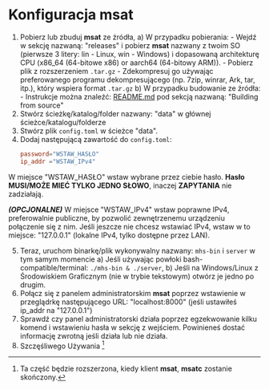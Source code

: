 # Konfiguracja msat

1. Pobierz lub zbuduj **msat** ze źródła,
    a) W przypadku pobierania:
        - Wejdź w sekcję nazwaną: "releases" i pobierz **msat** nazwany z twoim SO (pierwsze 3 litery: lin - Linux, win - Windows) 
        i dopasowaną architekturę CPU (x86_64 (64-bitowe x86) or aarch64 (64-bitowy ARM)).
        - Pobierz plik z rozszerzeniem `.tar.gz`
        - Zdekompresuj go używając preferowanego programu dekompresującego (np. 7zip, winrar, Ark, tar, itp.), który wspiera format `.tar.gz`
    b) W przypadku budowanie ze źródła:
        - Instrukcje można znaleźć: [README.md](https://github.com/Matissoss/msat/tree/main/README.md) pod
        sekcją nazwaną: "Building from source"
2. Stwórz ścieżkę/katalog/folder nazwany: "data" w głównej ścieżce/katalogu/folderze
3. Stwórz plik `config.toml` w ścieżce "data".
4. Dodaj następującą zawartość do `config.toml`:
    ```toml 
    password="WSTAW_HASŁO"
    ip_addr ="WSTAW_IPv4"
    ```
W miejsce "WSTAW_HASŁO" wstaw wybrane przez ciebie hasło. **Hasło MUSI/MOŻE MIEĆ TYLKO JEDNO SŁOWO**, inaczej **ZAPYTANIA** nie zadziałają.

***(OPCJONALNE)*** W miejsce "WSTAW_IPv4" wstaw poprawne IPv4, preferowalnie publiczne, by pozwolić zewnętrzenemu urządzeniu połączenie się 
z nim. 
Jeśli jeszcze nie chcesz wstawiać IPv4, wstaw w to miejsce: "127.0.0.1" (lokalne IPv4, tylko dostępne przez LAN).

5. Teraz, uruchom binarkę/plik wykonywalny nazwany: `mhs-bin` i `server`  w tym samym momencie
    a) Jeśli używając powłoki bash-compatible/terminal: `./mhs-bin & ./server`,
    b) Jeśli na Windows/Linux z Środowiskiem Graficznym (nie w trybie tekstowym) otwórz je jedno po drugim.
6. Połącz się z panelem administratorskim **msat** poprzez wstawienie w przeglądrkę następującego URL: "localhost:8000" 
(jeśli ustawiłeś ip_addr na "127.0.0.1")
7. Sprawdź czy panel administratorski działa poprzez egzekwowanie kilku komend i wstawieniu hasła w sekcję z wejściem. Powinieneś dostać informację zwrotną jeśli działa lub nie działa. 
8. Szczęśliwego Używania [^1]

[^1]: Ta część będzie rozszerzona, kiedy klient **msat**, **msatc** zostanie skończony.

